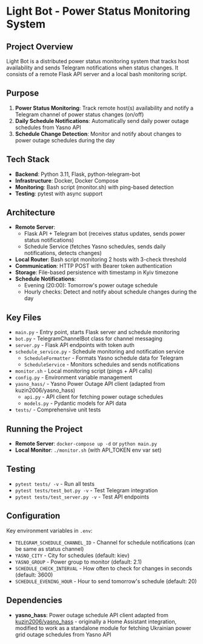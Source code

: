 # Light Bot - Power Status Monitoring System

## Project Overview
Light Bot is a distributed power status monitoring system that tracks host availability and sends Telegram notifications when status changes. It consists of a remote Flask API server and a local bash monitoring script.

## Purpose
1. **Power Status Monitoring**: Track remote host(s) availability and notify a Telegram channel of power status changes (on/off)
2. **Daily Schedule Notifications**: Automatically send daily power outage schedules from Yasno API
3. **Schedule Change Detection**: Monitor and notify about changes to power outage schedules during the day

## Tech Stack
- **Backend**: Python 3.11, Flask, python-telegram-bot
- **Infrastructure**: Docker, Docker Compose
- **Monitoring**: Bash script (monitor.sh) with ping-based detection
- **Testing**: pytest with async support

## Architecture
- **Remote Server**:
  - Flask API + Telegram bot (receives status updates, sends power status notifications)
  - Schedule Service (fetches Yasno schedules, sends daily notifications, detects changes)
- **Local Router**: Bash script monitoring 2 hosts with 3-check threshold
- **Communication**: HTTP POST with Bearer token authentication
- **Storage**: File-based persistence with timestamp in Kyiv timezone
- **Schedule Notifications**:
  - Evening (20:00): Tomorrow's power outage schedule
  - Hourly checks: Detect and notify about schedule changes during the day

## Key Files
- `main.py` - Entry point, starts Flask server and schedule monitoring
- `bot.py` - TelegramChannelBot class for channel messaging
- `server.py` - Flask API endpoints with token auth
- `schedule_service.py` - Schedule monitoring and notification service
  - `ScheduleFormatter` - Formats Yasno schedule data for Telegram
  - `ScheduleService` - Monitors schedules and sends notifications
- `monitor.sh` - Local monitoring script (pings + API calls)
- `config.py` - Environment variable management
- `yasno_hass/` - Yasno Power Outage API client (adapted from kuzin2006/yasno_hass)
  - `api.py` - API client for fetching power outage schedules
  - `models.py` - Pydantic models for API data
- `tests/` - Comprehensive unit tests

## Running the Project
- **Remote Server**: `docker-compose up -d` or `python main.py`
- **Local Monitor**: `./monitor.sh` (with API_TOKEN env var set)

## Testing
- `pytest tests/ -v` - Run all tests
- `pytest tests/test_bot.py -v` - Test Telegram integration
- `pytest tests/test_server.py -v` - Test API endpoints

## Configuration
Key environment variables in `.env`:
- `TELEGRAM_SCHEDULE_CHANNEL_ID` - Channel for schedule notifications (can be same as status channel)
- `YASNO_CITY` - City for schedules (default: kiev)
- `YASNO_GROUP` - Power group to monitor (default: 2.1)
- `SCHEDULE_CHECK_INTERVAL` - How often to check for changes in seconds (default: 3600)
- `SCHEDULE_EVENING_HOUR` - Hour to send tomorrow's schedule (default: 20)

## Dependencies
- **yasno_hass**: Power outage schedule API client adapted from [kuzin2006/yasno_hass](https://github.com/kuzin2006/yasno_hass) - originally a Home Assistant integration, modified to work as a standalone module for fetching Ukrainian power grid outage schedules from Yasno API
